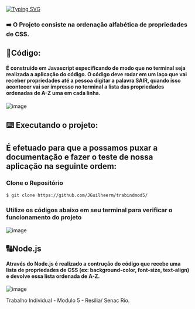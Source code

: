 [![Typing SVG](https://readme-typing-svg.herokuapp.com/?color=20b2aa&size=40&center=true&vCenter=true&width=1000&lines=+Módulo+5+-+Projeto+Individual+da+Resilia)](https://git.io/typing-svg)

<h3> ➡️ O Projeto consiste na ordenação alfabética de propriedades de CSS. <p> </h3>
<h2> 👾Código: </h2>
<h4> É construído em Javascript especificando de modo que no terminal seja realizada a aplicação do código. O código deve rodar em um laço que vai receber propriedades até a pessoa digitar a palavra SAIR, quando isso acontecer vai ser impresso no terminal a lista das propriedades ordenadas de A-Z uma em cada linha.</h4>


![image](...)

<h2>⌨️ Executando o projeto: <h2>
É efetuado para que a possamos puxar a documentação e fazer o teste de nossa aplicação na seguinte ordem: <p> 
 
 ### Clone o Repositório 
 
 ```bash
$ git clone https://github.com/JGuilheerm/trabindmod5/
 ```
 
 ### Utilize os códigos abaixo em seu terminal para verificar o funcionamento do projeto 

![image](...)

 
<h2>🔠Node.js</h2>
<h4>Através do Node.js é realizado a contrução do código que recebe uma lista de propriedades de CSS (ex: background-color, font-size, text-align) e devolve essa lista ordenada de A-Z.</h4>
 
 

![image](...)

Trabalho Individual - Modulo 5 - Resilia/ Senac Rio.  
